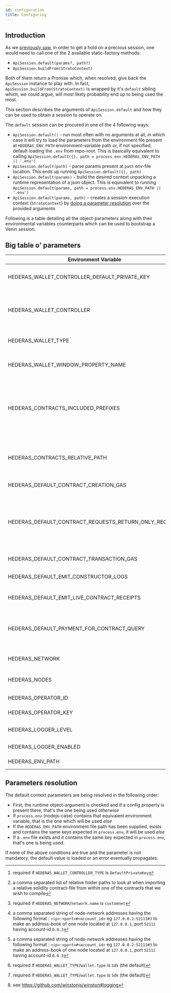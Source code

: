 ```yaml
---
id: configuration
title: Configuring
---
```


## Introduction

As we [previously saw](./quick-start.md), in order to get a hold on a precious session, one would need to call one of the 2 available static-factory methods:

- `ApiSession.default(params?, path?)`
- `ApiSession.buildFrom(StratoContext)`

Both of them return a Promise which, when resolved, give back the `ApiSession` instance to play with. In fact, `ApiSession.buildFrom(StratoContext)` is wrapped by it's `default` sibling which, we could argue, will most likely probability end up to being used the most.

This section describes the arguments of `ApiSession.default` and how they can be used to obtain a session to operate on.

The `default` session can be procured in one of the 4 following ways:

- `ApiSession.default()` - run most often with no arguments at all, in which case it will try to load the parameters from the environment file present at `HEDERAS_ENV_PATH` environment-variable path or, if not specified, default loading the `.env` from repo-root. This is basically equivalent to calling `ApiSession.default({}, path = process.env.HEDERAS_ENV_PATH || '.env')`
- `ApiSession.default(path)` - parse params present at `path` env-file location. This ends up running `ApiSession.default({}, path)`
- `ApiSession.default(params)` - build the desired context unpacking a runtime representation of a json object. This is equivalent to running `ApiSession.default(params, path = process.env.HEDERAS_ENV_PATH || '.env')`
- `ApiSession.default(params, path)` - creates a session-execution context (`StratoContext`) by [doing a parameter resolution](#parameters-resolution) over the provided arguments

Following is a table detailing all the object-parameters along with their environmental variables counterparts which can be used to bootstrap a Venin session.

## Big table o' parameters

| Environment Variable                                   | Parameter Property                                | Required                    | Type                                                 | Default     | Description                                                                                                                                                                                                                                                                                               |
| ------------------------------------------------------ | ------------------------------------------------- | --------------------------- | ---------------------------------------------------- | ----------- | --------------------------------------------------------------------------------------------------------------------------------------------------------------------------------------------------------------------------------------------------------------------------------------------------------- |
| HEDERAS_WALLET_CONTROLLER_DEFAULT_PRIVATE_KEY          | wallet.controller.default.operatorKey             | [^default-operatorkey]      | -                                                    | -           | The private-key used by the operators when switching accounts on a `Sdk` wallet using a `DefaultPrivateKeyWalletController`                                                                                                                                                                               |
| HEDERAS_WALLET_CONTROLLER                              | wallet.controller.type                            | -                           | `Hedera`, `DefaultPrivateKey`                        | `Hedera`    | The type of wallet-controller deployed. It's basically laying out the foundation of wallet-integration since a `controller` can propagate either an account-change or a network change.                                                                                                                   |
| HEDERAS_WALLET_TYPE                                    | wallet.type                                       | No                          | `Sdk`                                                | `Sdk`       | The wallet type used for the underlying session interactions (see [wallets](./guides/wallet.md) guide)                                                                                                                                                                                                    |
| HEDERAS_WALLET_WINDOW_PROPERTY_NAME                    | wallet.window.propName                            | No                          | string                                               | `hedera`    | When bundling, the property location of the [`HIP-338 compliant` wallet definition](https://hips.hedera.com/hip/hip-338) available on the global, `window` object                                                                                                                                         |
| HEDERAS_CONTRACTS_INCLUDED_PREFIXES                    | -                                                 | No                          | [^relative-path-prefixes]                            | `contracts` | The places to search for imported contract paths from within a solidity code. The contract's parent folder is the first one being searched, followed by the project's `node_modules` and then, if nothing matches, the rest of the included prefixes are looked at in the order in which they are defined |
| HEDERAS_CONTRACTS_RELATIVE_PATH                        | -                                                 | No                          | path                                                 | `contracts` | The name of the folder relative to the project root directory where all the solidity contracts are expected to reside. This is used when Venin is doing the contract compiling of a given relative-pathed contract                                                                                       |
| HEDERAS_DEFAULT_CONTRACT_CREATION_GAS                  | session.defaults.contractCreationGas              | No                          | number                                               | 150000      | The default amount spent for creating a contract on the network                                                                                                                                                                                                                                           |
| HEDERAS_DEFAULT_CONTRACT_REQUESTS_RETURN_ONLY_RECEIPTS | session.defaults.onlyReceiptsFromContractRequests | No                          | boolean                                              | true        | `true` to return _only_ receipts for all state-mutating/transactions live-contract call, `false` otherwise. Contract queries (non-mutating calls) are not affected by this param. If desired, can be tweaked by the `onlyReceipt` contract-call meta-argument at an individual level.                     |
| HEDERAS_DEFAULT_CONTRACT_TRANSACTION_GAS               | session.defaults.contractTransactionGas           | No                          | number                                               | 169000      | The default amount given when executing a contract transaction                                                                                                                                                                                                                                            |
| HEDERAS_DEFAULT_EMIT_CONSTRUCTOR_LOGS                  | session.defaults.emitConstructorLogs              | No                          | boolean                                              | `true`      | `true` to emit the constructor logs at contract-creation time, `false` otherwise                                                                                                                                                                                                                          |
| HEDERAS_DEFAULT_EMIT_LIVE_CONTRACT_RECEIPTS            | session.defaults.emitLiveContractReceipts         | No                          | boolean                                              | `false`     | `true` to ask for and emit the receipts originating from live-contract calls, `false` otherwise                                                                                                                                                                                                           |
| HEDERAS_DEFAULT_PAYMENT_FOR_CONTRACT_QUERY             | session.defaults.paymentForContractQuery          | No                          | number                                               | 20000000    | The default amount of tinybars payed for doing a contract query call. ~~If not specified, relies on an upper limit given by the Hedera's SDK which is, currently, 1ℏ~~ ( might change in the future, see [#11](https://github.com/buidler-labs/hashgraph-strato-js/issues/11) )                              |
| HEDERAS_NETWORK                                        | network.name                                      | Yes                         | `previewnet`, `testnet`, `mainnet`, `customnet`      | -           | The network profile to use                                                                                                                                                                                                                                                                                |
| HEDERAS_NODES                                          | network.nodes                                     | [^customnet-hedera-network] | [^customnet-nodes]                                   | -           | A condensed address-book representation of the network nodes (see[^customnet-nodes])                                                                                                                                                                                                                      |
| HEDERAS_OPERATOR_ID                                    | wallet.hedera.operatorId                          | [^wallet-type-hedera]       | -                                                    | -           | The account-id of the operator running a `Sdk` wallet                                                                                                                                                                                                                                                     |
| HEDERAS_OPERATOR_KEY                                   | wallet.hedera.operatorKey                         | [^wallet-type-hedera]       | -                                                    | -           | The operator private-key of the operator running a `Sdk` wallet                                                                                                                                                                                                                                           |
| HEDERAS_LOGGER_LEVEL                                   | logger.level                                      | No                          | `error`, `warn`, `info`, `verbose`, `debug`, `silly` | `info`      | The logger sensitivity [^winston-logger-github]                                                                                                                                                                                                                                                           |
| HEDERAS_LOGGER_ENABLED                                 | logger.enabled                                    | No                          | boolean                                              | `false`     | `true` to enable the logger, `false` otherwise                                                                                                                                                                                                                                                            |
| HEDERAS_ENV_PATH                                       | -                                                 | No                          | path                                                 | `.env`      | The path of the `.env` like file used to source the config parameters from                                                                                                                                                                                                                                |

<!-- Be careful with the order of the generated footnotes! Rendering them always maintains the same order and markdown has to be aligned with this otherwise the reference links won't work -->

[^winston-logger-github]: see https://github.com/winstonjs/winston#logging
[^wallet-type-hedera]: required if `HEDERAS_WALLET_TYPE`/`wallet.type` is `Sdk` (the default)
[^customnet-nodes]: a comma separated string of node-network addresses having the following format : `<ip>:<port>#<account_id>` eg `127.0.0.2:52111#3` to make an address-book of one node located at `127.0.0.1`, port `52111` having account-id `0.0.3`
[^customnet-hedera-network]: required if `HEDERAS_NETWORK`/`network.name` is `customnet`
[^relative-path-prefixes]: a comma separated list of relative folder paths to look at when importing a relative solidity contract-file from within one of the contracts that we wish to compile
[^default-operatorkey]: required if `HEDERAS_WALLET_CONTROLLER_TYPE` is `DefaultPrivateKey`

## Parameters resolution

The default context parameters are being resolved in the following order:

- First, the runtime object-argument is checked and if a config property is present there, that's the one being used _otherwise_
- If `process.env` (nodejs-case) contains that equivalent environment variable, that is the one which will be used _else_
- If the `HEDERAS_ENV_PATH` environment file path has been supplied, exists and contains the same keys expected in `process.env`, it will be used _else_
- If a `.env` file exists and it contains the same key expected in `process.env`, that's one is being used.

If none of the above conditions are true and the parameter is not mandatory, the default value is loaded or an error eventually propagates.
